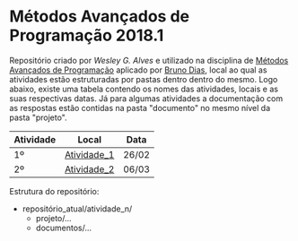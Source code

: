 
# Métodos Avançados de Programação 2018.1 

Repositório criado por *Wesley G. Alves* e utilizado na disciplina de [Métodos Avançados de Programação](https://www.diasbruno.com/map/2018/01/01/pt-map.html) aplicado por [Bruno Dias](https://www.diasbruno.com/sobre/), local ao qual as atividades estão estruturadas por pastas dentro dentro do mesmo. Logo abaixo, existe uma tabela contendo os nomes das atividades, locais e as suas respectivas datas. Já para algumas atividades a documentação com as respostas estão contidas na pasta "documento" no mesmo nível da pasta "projeto".


| Atividade | Local | Data |
| ------ | ------ | ------ |
|   1º    | [Atividade_1](https://github.com/wesleygonalv/MAP-18.1/tree/master/Atividade_1) | 26/02 |
|   2º    | [Atividade_2](https://github.com/wesleygonalv/MAP-18.1/tree/master/Atividade_2) | 06/03 |

Estrutura do repositório:

- repositório_atual/atividade_n/    
  - projeto/...	 
  - documentos/...


